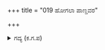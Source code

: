 +++
title = "019 ಹೋಗಲಾ ಪಾಣ್ಡವರ"

+++

<details><summary>ಗದ್ಯ (ಕ.ಗ.ಪ) </summary>

19. 'ಹೋಗಲಿ ಬಿಡಿ, ಪಾಂಡವರನ್ನು  ಕುರಿತು ಚಿಂತಿಸುವುದನ್ನು ಬಿಟ್ಟೆ. ಇನ್ನು ನೀವು ಏನು ಮಾಡಬೇಕೆಂದಿದ್ದೀರಿ ?' ಎಂದು ಧೃತರಾಷ್ಟ್ರನು ಕೇಳಲು ಕರ್ಣಶಕುನಿಗಳು ನಗುತ್ತಾ 'ಈಗ ನಮ್ಮ ವೈಭವ ವೈಭೋಗಗಳನ್ನು ಸಾಹಸ ಪರಾಕ್ರಮಗಳನ್ನು ಅವರು ಇರುವ ವನಕ್ಕೆ ಹೋಗಿ ತೋರಿಸಬೇಕು' ಎಂದರು.
</details>
